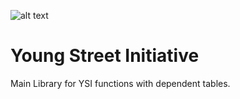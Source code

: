 ![alt text](https://github.com/youngstreetinitiative/ysi/blob/master/YSI.png "Logo Title Text 1")

# Young Street Initiative

Main Library for YSI functions with dependent tables. 

